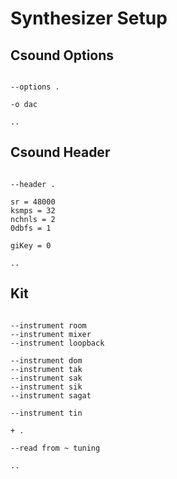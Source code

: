 # Synthesizer Setup

## Csound Options

```scenario oscilla

--options .

-o dac

..

```

## Csound Header

```scenario oscilla

--header .

sr = 48000
ksmps = 32
nchnls = 2
0dbfs = 1

giKey = 0

..

```

## Kit

```scenario oscilla

--instrument room
--instrument mixer
--instrument loopback

--instrument dom
--instrument tak
--instrument sak
--instrument sik
--instrument sagat

--instrument tin

+ .

--read from ~ tuning

..

```

